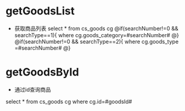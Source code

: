 getGoodsList
===
* 获取商品列表
select * from cs_goods cg
@if(searchNumber!=0 && searchType==1){
    where cg.goods_category=#searchNumber#
@} 
@if(searchNumber!=0 && searchType==2){
    where cg.goods_type =#searchNumber#
@} 

getGoodsById
===
* 通过id查询商品

select * from cs_goods cg where cg.id=#goodsId#